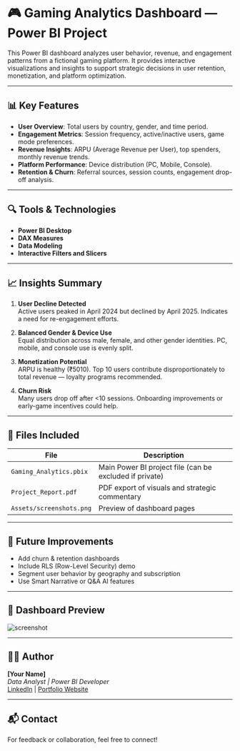 # 🎮 Gaming Analytics Dashboard — Power BI Project

This Power BI dashboard analyzes user behavior, revenue, and engagement patterns from a fictional gaming platform. It provides interactive visualizations and insights to support strategic decisions in user retention, monetization, and platform optimization.

---

## 📊 Key Features

- **User Overview**: Total users by country, gender, and time period.
- **Engagement Metrics**: Session frequency, active/inactive users, game mode preferences.
- **Revenue Insights**: ARPU (Average Revenue per User), top spenders, monthly revenue trends.
- **Platform Performance**: Device distribution (PC, Mobile, Console).
- **Retention & Churn**: Referral sources, session counts, engagement drop-off analysis.

---

## 🔍 Tools & Technologies

- **Power BI Desktop**
- **DAX Measures**
- **Data Modeling**
- **Interactive Filters and Slicers**

---

## 📈 Insights Summary

1. **User Decline Detected**  
   Active users peaked in April 2024 but declined by April 2025. Indicates a need for re-engagement efforts.

2. **Balanced Gender & Device Use**  
   Equal distribution across male, female, and other gender identities. PC, mobile, and console use is evenly split.

3. **Monetization Potential**  
   ARPU is healthy (₹5010). Top 10 users contribute disproportionately to total revenue — loyalty programs recommended.

4. **Churn Risk**  
   Many users drop off after <10 sessions. Onboarding improvements or early-game incentives could help.

---

## 📎 Files Included

| File | Description |
|------|-------------|
| `Gaming_Analytics.pbix` | Main Power BI project file (can be excluded if private) |
| `Project_Report.pdf` | PDF export of visuals and strategic commentary |
| `Assets/screenshots.png` | Preview of dashboard pages |

---

## 🧠 Future Improvements

- Add churn & retention dashboards
- Include RLS (Row-Level Security) demo
- Segment user behavior by geography and subscription
- Use Smart Narrative or Q&A AI features

---

## 📸 Dashboard Preview

![screenshot](Assets/screenshots.png)

---

## 🙋‍♂️ Author

**[Your Name]**  
*Data Analyst | Power BI Developer*  
[LinkedIn](https://linkedin.com/in/your-profile) | [Portfolio Website](https://yourportfolio.com)

---

## 📬 Contact

For feedback or collaboration, feel free to connect!

